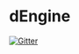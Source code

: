 # dEngine

[![Gitter](https://badges.gitter.im/dandev-dEngine/dEngine.svg)](https://gitter.im/dandev-dEngine/dEngine?utm_source=badge&utm_medium=badge&utm_campaign=pr-badge&utm_content=badge)